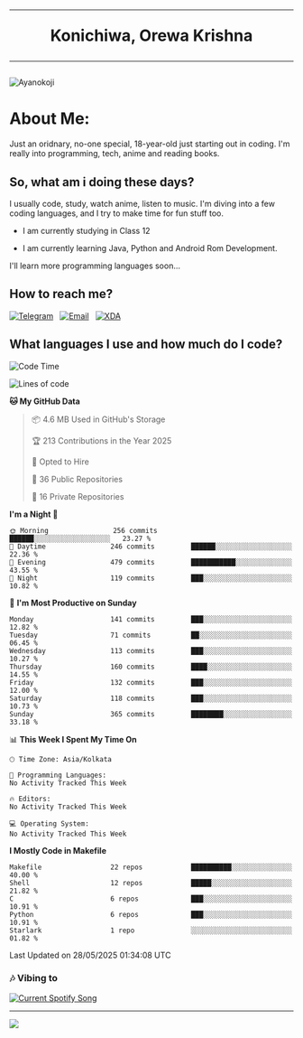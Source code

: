 <h1 align="center"><hr>Konichiwa, Orewa Krishna<hr></h1>

<img src="https://i.imgur.com/IE7ZUea.jpeg" alt="Ayanokoji"/>

<h1>About Me:</h1>

Just an oridnary, no-one special, 18-year-old just starting out in coding. I'm really into programming, tech, anime and reading books.

<h2>So, what am i doing these days?</h2>

I usually code, study, watch anime, listen to music. I'm diving into a few coding languages, and I try to make time for fun stuff too.

- I am currently studying in Class 12

- I am currently learning Java, Python and Android Rom Development.

I'll learn more programming languages soon...

<h2>How to reach me?</h2>


<a href="https://t.me/pure_soul_kk"><img src="https://img.shields.io/badge/K R I S H N A-2CA5E0?style=flat-square&logo=telegram&logoColor=white" alt="Telegram"/></a>&nbsp;&nbsp;&nbsp;<a href="krishnakripa34567@gmail.com"><img src="https://img.shields.io/badge/krishnakripa34567@gmail.com-D14836?style=flat-square&logo=gmail&logoColor=white" alt="Email"/></a>&nbsp;&nbsp;&nbsp;<a href="https://xdaforums.com/m/pure-soul-kk.12553929/"><img src="https://img.shields.io/badge/puresoulkk-F59714?style=flat-square&logo=xda-developers&logoColor=white" alt="XDA"/></a>


<h2>What languages I use and how much do I code?</h2>


<!--START_SECTION:waka-->
![Code Time](http://img.shields.io/badge/Code%20Time-7%20hrs%2038%20mins-blue)

![Lines of code](https://img.shields.io/badge/From%20Hello%20World%20I%27ve%20Written-86.0%20thousand%20lines%20of%20code-blue)

**🐱 My GitHub Data** 

> 📦 4.6 MB Used in GitHub's Storage 
 > 
> 🏆 213 Contributions in the Year 2025
 > 
> 💼 Opted to Hire
 > 
> 📜 36 Public Repositories 
 > 
> 🔑 16 Private Repositories 
 > 
**I'm a Night 🦉** 

```text
🌞 Morning                256 commits         ██████░░░░░░░░░░░░░░░░░░░   23.27 % 
🌆 Daytime                246 commits         ██████░░░░░░░░░░░░░░░░░░░   22.36 % 
🌃 Evening                479 commits         ███████████░░░░░░░░░░░░░░   43.55 % 
🌙 Night                  119 commits         ███░░░░░░░░░░░░░░░░░░░░░░   10.82 % 
```
📅 **I'm Most Productive on Sunday** 

```text
Monday                   141 commits         ███░░░░░░░░░░░░░░░░░░░░░░   12.82 % 
Tuesday                  71 commits          ██░░░░░░░░░░░░░░░░░░░░░░░   06.45 % 
Wednesday                113 commits         ███░░░░░░░░░░░░░░░░░░░░░░   10.27 % 
Thursday                 160 commits         ████░░░░░░░░░░░░░░░░░░░░░   14.55 % 
Friday                   132 commits         ███░░░░░░░░░░░░░░░░░░░░░░   12.00 % 
Saturday                 118 commits         ███░░░░░░░░░░░░░░░░░░░░░░   10.73 % 
Sunday                   365 commits         ████████░░░░░░░░░░░░░░░░░   33.18 % 
```


📊 **This Week I Spent My Time On** 

```text
🕑︎ Time Zone: Asia/Kolkata

💬 Programming Languages: 
No Activity Tracked This Week

🔥 Editors: 
No Activity Tracked This Week

💻 Operating System: 
No Activity Tracked This Week
```

**I Mostly Code in Makefile** 

```text
Makefile                 22 repos            ██████████░░░░░░░░░░░░░░░   40.00 % 
Shell                    12 repos            █████░░░░░░░░░░░░░░░░░░░░   21.82 % 
C                        6 repos             ███░░░░░░░░░░░░░░░░░░░░░░   10.91 % 
Python                   6 repos             ███░░░░░░░░░░░░░░░░░░░░░░   10.91 % 
Starlark                 1 repo              ░░░░░░░░░░░░░░░░░░░░░░░░░   01.82 % 
```




 Last Updated on 28/05/2025 01:34:08 UTC
<!--END_SECTION:waka-->


<h3>🎶 Vibing to</h3>

<a href="https://open.spotify.com/user/6y2iwhip99wg1mgyrl7gyphpq">
  <img
    src="https://puresoulkk.pythonanywhere.com?theme=dark&eq_color=rainbow"
    alt="Current Spotify Song"
  />
</a>

<hr>

<img src="https://komarev.com/ghpvc/?username=pure-soul-kk&label=Profile%20Views&color=000000&style=flat">
